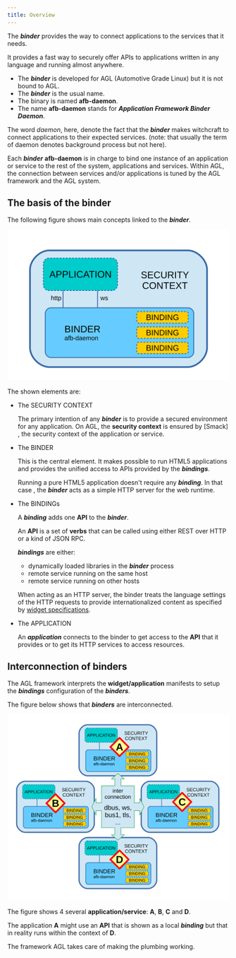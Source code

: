 ```yaml
---
title: Overview
---
```


The ***binder*** provides the way to connect applications to
the services that it needs.

It provides a fast way to securely offer APIs to applications
written in any language and running almost anywhere.

- The ***binder*** is developed for AGL (Automotive Grade Linux) but it is not bound to AGL.
- The ***binder*** is the usual name.
- The binary is named **afb-daemon**.
- The name **afb-daemon** stands for ***Application Framework Binder Daemon***.

The word *daemon*, here, denote the fact that the ***binder*** makes witchcraft to
connect applications to their expected services. (note: that usually the term of
daemon denotes background process but not here).

Each ***binder*** **afb-daemon** is in charge to bind one instance of
an application or service to the rest of the system, applications and services.
Within AGL, the connection between services and/or applications
is tuned by the AGL framework and the AGL system.

## The basis of the binder

The following figure shows main concepts linked to the ***binder***.

![Figure: binder basis](pictures/basis.svg)

The shown elements are:

- The SECURITY CONTEXT

    The primary intention of any ***binder*** is to provide
    a secured environment for any application.
    On AGL, the   **security context** is ensured by [Smack]
    , the security context of the application or service.

- The BINDER

    This is the central element.
    It makes possible to run HTML5 applications and provides
    the unified access to APIs provided by the ***bindings***.

    Running a pure HTML5 application doesn't require any ***binding***.
    In that case , the ***binder*** acts as a simple HTTP server for
    the web runtime.

- The BINDINGs

    A ***binding*** adds one **API** to the ***binder***.

    An **API** is a set of **verbs** that can be called
    using either REST over HTTP or a kind of JSON RPC.

    ***bindings*** are either:

    - dynamically loaded libraries in the ***binder*** process
    - remote service running on the same host
    - remote service running on other hosts

    When acting as an HTTP server, the binder treats the language
    settings of the HTTP requests to provide internationalized
    content as specified by
    [widget
    specifications](https://www.w3.org/TR/widgets/#internationalization-and-localization).

- The APPLICATION

    An ***application*** connects to the binder to get access to
    the **API** that it provides or to get its HTTP services to access
    resources.

## Interconnection of binders

The AGL framework interprets the **widget/application** manifests
to setup the ***bindings*** configuration of the ***binders***.

The figure below shows that ***binders*** are interconnected.

![Figure: binder interconnection](pictures/interconnection.svg)

The figure shows 4 several **application/service**: **A**, **B**,
**C** and **D**.

The application **A** might use an **API** that is shown as a
local ***binding*** but that in reality runs within the context
of **D**.

The framework AGL takes care of making the plumbing working.
